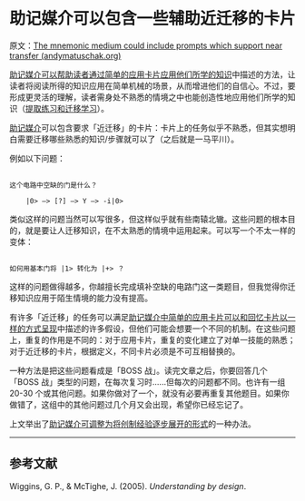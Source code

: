 # 助记媒介可以包含一些辅助近迁移的卡片

原文：[The mnemonic medium could include prompts which support near transfer (andymatuschak.org)](https://notes.andymatuschak.org/z6MSrv4m23Z41Gwic6ts3i7Hiy63hdNKH8MbZ)

[助记媒介可以帮助读者通过简单的应用卡片应用他们所学的知识](https://notes.andymatuschak.org/z6Y8xDS2AJyE1d34X99y14Sk1A7YCNas5kFjA)中描述的方法，让读者将阅读所得的知识应用在简单机械的场景，从而增进他们的自信心。不过，要形成更灵活的理解，读者需身处不熟悉的情境之中也能创造性地应用他们所学的知识（[提取练习和迁移学习](https://notes.andymatuschak.org/z2a8QGPfUmdLCVokLaegNzmaU6ehC58CUtYi)）。

[助记媒介](https://notes.andymatuschak.org/z4rRX3qwSSJRsEkdXKwH2shamgHNeRthrMLiF)可以包含要求「近迁移」的卡片：卡片上的任务似乎不熟悉，但其实想明白需要迁移哪些熟悉的知识/步骤就可以了（之后就是一马平川）。

例如以下问题：

```

这个电路中空缺的门是什么？

	|0> —> [?] —> Y —> -i|0>

```

类似这样的问题当然可以写很多，但这样似乎就有些南辕北辙。这些问题的根本目的，就是要让人迁移知识，在不太熟悉的情境中运用起来。可以写一个不太一样的变体：

```

如何用基本门将 |1> 转化为 |+> ？

```

这样的问题做得越多，你越擅长完成填补空缺的电路门这一类题目，但我觉得你迁移知识应用于陌生情境的能力没有提高。

有许多「近迁移」的任务可以满足[助记媒介中简单的应用卡片可以和回忆卡片以一样的方式呈现](https://notes.andymatuschak.org/z7G53bg3it1M673EPpYfNfufbzyRqqKBkt3oZ)中描述的许多假设，但他们可能会想要一个不同的机制。在这些问题上，重复的作用是不同的：对于应用卡片，重复的变化建立了对单一技能的熟悉；对于近迁移的卡片，根据定义，不同卡片必须是不可互相替换的。

一种方法是把这些问题看成是「BOSS 战」。读完文章之后，你要回答几个「BOSS 战」类型的问题，在每次复习时......但每次的问题都不同。也许有一组 20-30 个或其他问题。如果你做对了一个，就没有必要再重复其他题目。如果你做错了，这组中的其他问题过几个月又会出现，希望你已经忘记了。

上文举出了[助记媒介可调整为将创制经验逐步展开的形式](https://notes.andymatuschak.org/zvzwYeFU3Au4Ya2uVh2k3BUu8udZB7NSrAdL)的一种办法。

------

## 参考文献

Wiggins, G. P., & McTighe, J. (2005). *Understanding by design*.